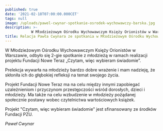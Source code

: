 ```yaml
---
published: true
date: '2021-02-18T07:00:00.000CET'
tags: null
image: /uploads/pawel-cwynar-spotkanie-osrodek-wychowawczy-barska.jpg
description: >-
            W Młodzieżowym Ośrodku Wychowawczym Księży Orionistów w Warszawie, odbyło się 2-gie spotkanie z młodzieżą w ramach realizacji projektu Fundacji Nowe Teraz „Czytam, więc wybieram świadomie”. 
title: Relacja Pawła Cwynara ze spotkania w Młodzieżowym Ośrodku Wychowawczym w Warszawie
---
```


W Młodzieżowym Ośrodku Wychowawczym Księży Orionistów w Warszawie, odbyło się 2-gie spotkanie z młodzieżą w ramach realizacji projektu Fundacji Nowe Teraz „Czytam, więc wybieram świadomie”. 

Prelekcja wywarła na młodzieży bardzo dobre wrażenie i mam nadzieję, że skłoniła ich do głębokiej refleksji na temat swojego życia.

Projekt Fundacji Nowe Teraz ma na celu między innymi zapobiegać uzależnieniom i przyczynom przestępczości wśród dorosłych, dzieci i młodzieży. Ma także na celu wzbudzenie w młodzieży pożądanej społecznie postawy wobec czytelnictwa wartościowych książek.

Projekt "Czytam, więc wybieram świadomie" jest sfinansowany ze środków Fundacji PZU.

*Paweł Cwynar*


